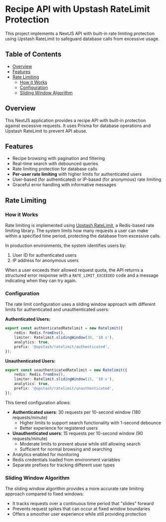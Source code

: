 # Recipe API with Upstash RateLimit Protection

This project implements a NextJS API with built-in rate limiting protection using Upstash RateLimit to safeguard database calls from excessive usage.

## Table of Contents

- [Overview](#overview)
- [Features](#features)
- [Rate Limiting](#rate-limiting)
  - [How it Works](#how-it-works)
  - [Configuration](#configuration)
  - [Sliding Window Algorithm](#sliding-window-algorithm)

## Overview

This NextJS application provides a recipe API with built-in protection against excessive requests. It uses Prisma for database operations and Upstash RateLimit to prevent API abuse.

## Features

- Recipe browsing with pagination and filtering
- Real-time search with debounced queries
- Rate limiting protection for database calls
- **Per-user rate limiting** with higher limits for authenticated users
- User-based (for authenticated) or IP-based (for anonymous) rate limiting
- Graceful error handling with informative messages

## Rate Limiting

### How it Works

Rate limiting is implemented using [Upstash RateLimit](https://github.com/upstash/ratelimit), a Redis-based rate limiting library. The system limits how many requests a user can make within a specified time period, protecting the database from excessive calls.

In production environments, the system identifies users by:
1. User ID for authenticated users
2. IP address for anonymous users

When a user exceeds their allowed request quota, the API returns a structured error response with a `RATE_LIMIT_EXCEEDED` code and a message indicating when they can try again.

### Configuration

The rate limit configuration uses a sliding window approach with different limits for authenticated and unauthenticated users:

**Authenticated Users:**
```typescript
export const authenticatedRatelimit = new Ratelimit({
    redis: Redis.fromEnv(),
    limiter: Ratelimit.slidingWindow(30, '10 s'),
    analytics: true,
    prefix: '@upstash/ratelimit/authenticated',
});
```

**Unauthenticated Users:**
```typescript
export const unauthenticatedRatelimit = new Ratelimit({
    redis: Redis.fromEnv(),
    limiter: Ratelimit.slidingWindow(15, '10 s'),
    analytics: true,
    prefix: '@upstash/ratelimit/unauthenticated',
});
```

This tiered configuration allows:
- **Authenticated users**: 30 requests per 10-second window (180 requests/minute)
  - Higher limits to support search functionality with 1-second debounce
  - Better experience for registered users
- **Unauthenticated users**: 15 requests per 10-second window (90 requests/minute)
  - Moderate limits to prevent abuse while still allowing search
  - Sufficient for normal browsing and searching
- Analytics enabled for monitoring
- Redis credentials loaded from environment variables
- Separate prefixes for tracking different user types

### Sliding Window Algorithm

The sliding window algorithm provides a more accurate rate limiting approach compared to fixed windows:
- It tracks requests over a continuous time period that "slides" forward
- Prevents request spikes that can occur at fixed window boundaries
- Offers a smoother user experience while still providing protection
